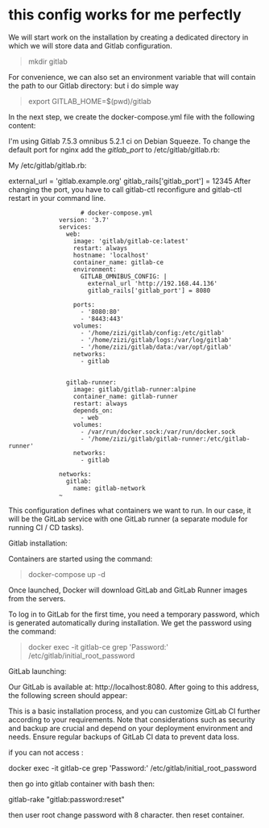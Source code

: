 # this config works for me perfectly

We will start work on the installation by creating a dedicated directory in which we will store data and Gitlab configuration.

> mkdir gitlab


For convenience, we can also set an environment variable that will contain the path to our Gitlab directory: but i do simple way

> export GITLAB_HOME=$(pwd)/gitlab


In the next step, we create the docker-compose.yml file with the following content:

I'm using Gitlab 7.5.3 omnibus 5.2.1 ci on Debian Squeeze. To change the default port for nginx add the _gitlab_port_ to /etc/gitlab/gitlab.rb:

My /etc/gitlab/gitlab.rb:

external_url = 'gitlab.example.org'
gitlab_rails['gitlab_port'] = 12345
After changing the port, you have to call gitlab-ctl reconfigure and gitlab-ctl restart in your command line.

      
                        # docker-compose.yml
                  version: '3.7'
                  services:
                    web:
                      image: 'gitlab/gitlab-ce:latest'
                      restart: always
                      hostname: 'localhost'
                      container_name: gitlab-ce
                      environment:
                        GITLAB_OMNIBUS_CONFIG: |
                          external_url 'http://192.168.44.136'
                          gitlab_rails['gitlab_port'] = 8080
                  
                      ports:
                        - '8080:80'
                        - '8443:443'
                      volumes:
                        - '/home/zizi/gitlab/config:/etc/gitlab'
                        - '/home/zizi/gitlab/logs:/var/log/gitlab'
                        - '/home/zizi/gitlab/data:/var/opt/gitlab'
                      networks:
                        - gitlab
                  
                  
                    gitlab-runner:
                      image: gitlab/gitlab-runner:alpine
                      container_name: gitlab-runner
                      restart: always
                      depends_on:
                        - web
                      volumes:
                        - /var/run/docker.sock:/var/run/docker.sock
                        - '/home/zizi/gitlab/gitlab-runner:/etc/gitlab-runner'
                      networks:
                        - gitlab
                  
                  networks:
                    gitlab:
                      name: gitlab-network
                  ~
                     


This configuration defines what containers we want to run. In our case, it will be the GitLab service with one GitLab runner (a separate module for running CI / CD tasks).


Gitlab installation:


Containers are started using the command:

> docker-compose up -d


Once launched, Docker will download GitLab and GitLab Runner images from the servers. 


To log in to GitLab for the first time, you need a temporary password, which is generated automatically during installation. We get the password using the command:

> docker exec -it gitlab-ce grep 'Password:' /etc/gitlab/initial_root_password


GitLab launching:


Our GitLab is available at: http://localhost:8080. After going to this address, the following screen should appear:

This is a basic installation process, and you can customize GitLab CI further according to your requirements. Note that considerations such as security and backup are crucial and depend on your deployment environment and needs. Ensure regular backups of GitLab CI data to prevent data loss.



if you can not access :

docker exec -it gitlab-ce grep 'Password:' /etc/gitlab/initial_root_password


then go into gitlab container with bash then:

gitlab-rake "gitlab:password:reset"


then user root change password with 8 character. then reset container.


